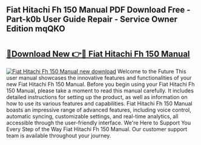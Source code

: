 ## Fiat Hitachi Fh 150 Manual PDF Download Free - Part-k0b User Guide Repair - Service Owner Edition mqQKO

# <h2><a href="http://bc53123.oget.top/?id=Fiat+Hitachi+Fh+150+Manual">🔗Download New 👉🔴 Fiat Hitachi Fh 150 Manual</a></h2>

[![Fiat Hitachi Fh 150 Manual new download](https://i.imgur.com/5g1atiW.png)](http://bc53123.oget.top/?id=Fiat+Hitachi+Fh+150+Manual)
Welcome to the Future This user manual showcases the innovative features and functionalities of your new Fiat Hitachi Fh 150 Manual. Before you begin using your Fiat Hitachi Fh 150 Manual, please take a moment to read this manual carefully. It includes detailed instructions for setting up the product, as well as information on how to use its various features and capabilities. Fiat Hitachi Fh 150 Manual boasts an impressive range of advanced features, including voice control, automatic syncing, customizable settings, and real-time analytics, all accessible through the user-friendly interface. We're Here to Support You Every Step of the Way Fiat Hitachi Fh 150 Manual. Our customer support team is available throughout your journey.
